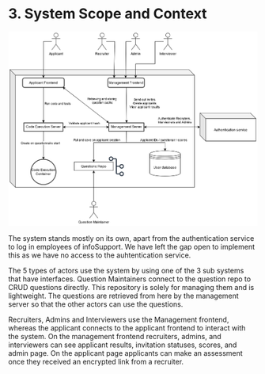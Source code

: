 # 3. System Scope and Context

![Architecture diagram](/docs/chapters/images/architecture-with-context.png)

The system stands mostly on its own, apart from the authentication service to log in employees of infoSupport. We have
left the gap open to implement this as we have no access to the auhtentication service.

The 5 types of actors use the system by using one of the 3 sub systems that have interfaces. Question Maintainers
connect to the question
repo to CRUD questions directly. This repository is solely for managing them and is lightweight. The questions are
retrieved from here by the management server so that the other actors can use the questions.

Recruiters, Admins and Interviewers use the Management frontend, whereas the applicant connects to the applicant
frontend to interact with the system. On the management frontend recruiters, admins, and interviewers can see applicant
results, invitation statuses, scores, and admin page. On the applicant page applicants can make an assessment once they
received an encrypted link from a recruiter.